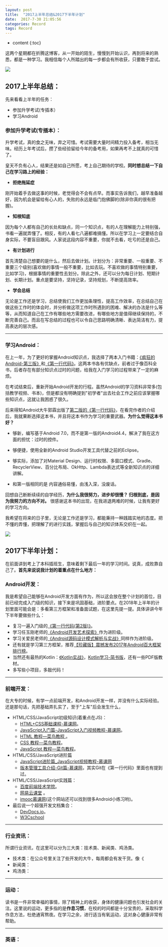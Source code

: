 ```yaml
---
layout: post
title:  "2017上半年总结&2017下半年计划"
date:  2017-7-30 21:05:56
categories: Record
tags: Record
---
```

* content
{:toc}

这两个星期都在折腾这博客，从一开始的陌生，慢慢到开始认识，再到将来的熟悉，都是一种学习。我相信每个人所踏出的每一步都会有所收获，只要敢于尝试。




![](http://i.imgur.com/IbhAAwR.jpg)

## 2017上半年总结：

先来看看上半年的任务：

- 参加升学考试(专插本）
- 学习Android

### 参加升学考试(专插本）：


升学考试，真的食之无味，弃之可惜。考试需要大量时间精力投入备考，相当无味。经历上年考试后，攒了些经验留给今年的备考用，如果再考不上就真的可惜了。

皇天不负有心人，结果还是如自己所愿，考上自己期待的学校。**同时想总结一下自己在学习路上的经验：**

- **拒绝拖延症**

刚开始着手去做这事的时候，老觉得会不会有点早。而事实告诉我们，越早准备越好，因为机会是留给有心人的，失败的永远是临门抱佛脚的(除非你真的很有把握)。


- **知根知底**

因为每个人都有自己的长处和缺点，同一个知识点，有的人在理解能力上特别强，书看一遍就弄懂了。相反，有的人看七八遍都难搞懂。所以在学习上一定要结合自身实际，不要盲目跟风。人家说这段内容不重要，你就不去看，吃亏的还是自己。


- **有计划进行**

首先清楚自己想要的是什么，然后去做计划。计划分为：非常重要、一般重要、不重要三个级别(喜欢做的事情一般不重要，比如去玩。不喜欢做的事情特别重要，比如学习)，根据事情的重要性去划分。除此之外，还可以分为每日计划、短期计划、长期计划。重点是要坚持，坚持记录，坚持规划，不断提高效率。


- **学会总结**

无论是工作还是学习，总结使我们工作更加条理性，提高工作效率，在总结自己在做这些工作时的体会时，并分析做这项工作时所遇到的困难、解决的办法是什么等等，从而知道自己在工作有哪些地方需要改进，有哪些地方是值得继续保持的，不断完善自己。而且在写总结的过程也可以令自己思路明确清晰、表达简洁有力，提高表达的层次感。



----------


### 学习Android：

在上一年，为了更好的掌握Android知识点，我选择了两本入门书籍：[《疯狂的Android-第三版》](https://baike.baidu.com/item/%E7%96%AF%E7%8B%82Android%E8%AE%B2%E4%B9%89/5874463?fr=aladdin)和[《第一行代码》](https://baike.baidu.com/item/%E7%AC%AC%E4%B8%80%E8%A1%8C%E4%BB%A3%E7%A0%81/18619612?fr=aladdin)。这两本书各有优缺点，前者过于像百科全书，后者存在有部分知识点过时的问题，给我在入门学习的过程带来了一定的麻烦。

在考试结束后，重新开始Android开发的行程。虽然Android的学习资料非常多(包括教学视频、书本)，但是都没有明确提到"初学者"出去社会工作之前应该掌握哪些知识点，这就让我困惑了很久。

后来得知Android大牛郭霖出版了[第二版的《第一行代码》](https://baike.baidu.com/item/%E7%AC%AC%E4%B8%80%E8%A1%8C%E4%BB%A3%E7%A0%81%EF%BC%88%E7%AC%AC2%E7%89%88%EF%BC%89/20365693?fr=aladdin)，在看完作者的介绍后，我就果断选择这本书，并且将这本书作为学习的重要武器。**为什么觉得这本书好？**


- 够新，编写基于Android 7.0，而不是第一版的Android4.4，解决了我在这方面的担忧：过时的控件。

- 够便捷，使用全新的Android Studio开发工具代替之前的Eclipse。

- 够实际，添加了对Material Design、运行时权限、多窗口模式、Gradle、RecyclerView、百分比布局、OkHttp、Lambda表达式等全新知识点的详细讲解。

- 和第一版相同的是 内容通俗易懂，由浅入深，没废话。


回想自己断断续续的自学经历，**为什么我很努力，进步却很慢？ 归根到底，是因为我努力的方向不对。** 很感谢这本书的出现，在我进退两难的时候，让我有更好的学习方向。


我希望在将来的日子里，无论是工作还是学习，都能秉持一种践踏实地的态度。把不懂的弄懂，把理解了的进行实践，掌握后与自己的知识体系交织在一起。





![](http://i.imgur.com/ZWL78yd.jpg)

## 2017下半年计划：

在前面讲到考上了本科插班生，意味着剩下最后一年的学习时间。说真，成败靠自己了。**首先来说说我计划的着重点在什么地方：**

### Android开发：

我是希望自己能够在Android开发方面有作为，所以这会放在整个计划的首位，目前已经完成入门级的知识，接下来是巩固基础，进阶要点。在2018年上半年的计划里面可能会是：多看第三方框架和准备面试题，在这里先提一提。具体讲讲今年下半年要做些什么：

- 复习一遍入门级的[《第一行代码(第2版)》](https://baike.baidu.com/item/%E7%AC%AC%E4%B8%80%E8%A1%8C%E4%BB%A3%E7%A0%81%EF%BC%88%E7%AC%AC2%E7%89%88%EF%BC%89)。
- 学习任玉刚老师的[《Android开发艺术探索》](https://baike.baidu.com/item/Android%E5%BC%80%E5%8F%91%E8%89%BA%E6%9C%AF%E6%8E%A2%E7%B4%A2/18526051?fr=aladdin)作为进阶级。
- 学习关爱民老师的[《Android源码设计模式解析与实战》](https://baike.baidu.com/item/Android%E6%BA%90%E7%A0%81%E8%AE%BE%E8%AE%A1%E6%A8%A1%E5%BC%8F%E8%A7%A3%E6%9E%90%E4%B8%8E%E5%AE%9E%E6%88%98/20132021?fr=aladdin)同样作为进阶级。
- 还有就是学习第三方框架，推荐[【珍藏版】震撼发布2017年Android百大框架排行榜](http://mp.weixin.qq.com/s/QHs57yL509L0PRZ0L_8tvw)。
- 当然还有最热的Kotlin：[《Kotlin实战》](https://baike.baidu.com/item/Kotlin%E5%AE%9E%E6%88%98/22038538?fr=aladdin)，[Kotlin学习-简书版](http://www.jianshu.com/p/c37a1e7f30d6)，还有一些PDF版教材。
- 多写些小项目，多敲代码！
 

----------


### 前端开发：
在大专的时候，有学一点前端开发，和Android开发一样，并没有什么实际经验。还是那句话，先把基础弄扎实了，至于"上车"后会发生什么，

- HTML/CSS/JavaScript初级知识(着重点在JS)：
  -  [HTML+CSS基础课程-慕课网](http://www.imooc.com/learn/9)。 
  - [JavaScript入门篇-JavaScript入门视频教程-慕课网](http://www.imooc.com/learn/36)。 
  - [HTML 教程—菜鸟教程 ](http://www.runoob.com/html/html-tutorial.html)。
  -  [CSS 教程—菜鸟教程](http://www.runoob.com/css/css-tutorial.html)。 
  -  [JavaScript 教程—菜鸟教程](http://www.runoob.com/js/js-tutorial.html)。 
- HTML/CSS/JavaScript进阶篇
  - [JavaScript进阶篇_JavaScript视频教程-慕课网](http://www.imooc.com/learn/10)
  - [版本管理工具介绍-Git篇-慕课网](http://www.imooc.com/learn/208)，其实Git在《第一行代码》里面也有提到过。
- HTML/CSS/JavaScript实践篇：
  - [百度前端技术学院](http://ife.baidu.com/)。
  - [网易云课堂](http://study.163.com/category/front-end-development) 。
  - [imooc慕课网](http://www.imooc.com/)(这个网站还可以找到很多Android小练习哟)。
- 最后说一个超强开发文档集合：
     - [DevDocs.io](http://devdocs.io/)。
     - [W3Cschool](https://www.w3cschool.cn/)

----------
### 行业资讯：

所谓行业资讯，在这里可以分为三大类：技术类、新闻类、鸡汤类。

 - 技术类：在公众号里关注了些开发的大牛，每周都会有发干货。像《
 - 新闻类：
 - 鸡汤类：

----------

### 运动：
读书是一件非常幸福的事情，除了精神上的收获，身体的健康问题也引发社会的关注。这里说的运动，更多指的是**作息习惯**，在校的时间都是十分宝贵的，采取科学作息方法，杜绝通宵熬夜。在学习之余，进行适当有氧运动，这对身心健康非常有帮助。

----------

### 英语：









